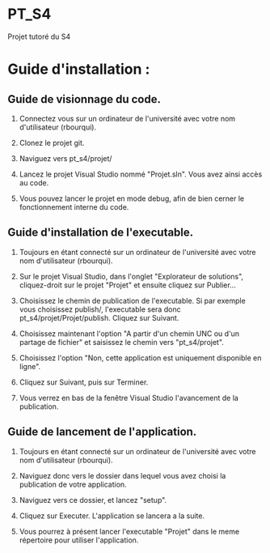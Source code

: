 # PT_S4

Projet tutoré du S4

# Guide d'installation :

## Guide de visionnage du code. 

1. Connectez vous sur un ordinateur de l'université avec votre nom d'utilisateur (rbourqui).

2. Clonez le projet git.

3. Naviguez vers pt_s4/projet/

4. Lancez le projet Visual Studio nommé "Projet.sln". Vous avez ainsi accès au code.

5. Vous pouvez lancer le projet en mode debug, afin de bien cerner le fonctionnement interne du code.


## Guide d'installation de l'executable.

1. Toujours en étant connecté sur un ordinateur de l'université avec votre nom d'utilisateur (rbourqui).

2. Sur le projet Visual Studio, dans l'onglet "Explorateur de solutions", cliquez-droit sur le projet "Projet" et ensuite cliquez sur Publier...

3. Choisissez le chemin de publication de l'executable. Si par exemple vous choisissez publish/, l'executable sera donc pt_s4/projet/Projet/publish. Cliquez sur Suivant.

4. Choisissez maintenant l'option "A partir d'un chemin UNC ou d'un partage de fichier" et saisissez le chemin vers "pt_s4/projet".

5. Choisissez l'option "Non, cette application est uniquement disponible en ligne".

6. Cliquez sur Suivant, puis sur Terminer.

7. Vous verrez en bas de la fenêtre Visual Studio l'avancement de la publication.

## Guide de lancement de l'application.

1. Toujours en étant connecté sur un ordinateur de l'université avec votre nom d'utilisateur (rbourqui).

2. Naviguez donc vers le dossier dans lequel vous avez choisi la publication de votre application.

3. Naviguez vers ce dossier, et lancez "setup".

4. Cliquez sur Executer. L'application se lancera a la suite.

5. Vous pourrez à présent lancer l'executable "Projet" dans le meme répertoire pour utiliser l'application.
